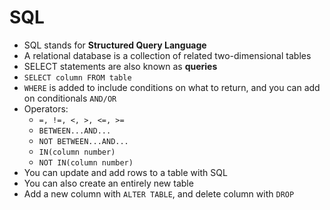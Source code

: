 # SQL
* SQL stands for **Structured Query Language**
* A relational database is a collection of related two-dimensional tables
* SELECT statements are also known as **queries**
* `SELECT column FROM table`
* `WHERE` is added to include conditions on what to return, and you can add on conditionals `AND/OR`
* Operators:
  * `=, !=, <, >, <=, >=`
  * `BETWEEN...AND...`
  * `NOT BETWEEN...AND...`
  * `IN(column number)`
  * `NOT IN(column number)`
* You can update and add rows to a table with SQL
* You can also create an entirely new table
* Add a new column with  `ALTER TABLE`, and delete column with `DROP`
